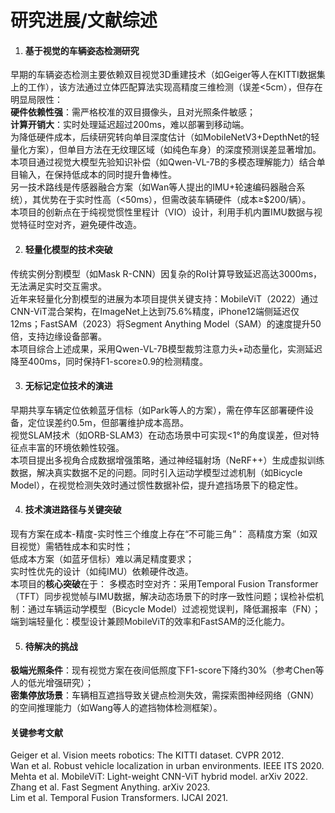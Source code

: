 # 研究进展/文献综述

1. #### 基于视觉的车辆姿态检测研究​​  

早期的车辆姿态检测主要依赖​​双目视觉3D重建技术​​（如Geiger等人在KITTI数据集上的工作），该方法通过立体匹配算法实现高精度三维检测（误差<5cm），但存在明显局限性：  
​**​硬件依赖性强​**​​：需严格校准的双目摄像头，且对光照条件敏感；  
​​**​计算开销大​**​​：实时处理延迟超过200ms，难以部署到移动端。  
为降低硬件成本，后续研究转向​​单目深度估计​​（如MobileNetV3+DepthNet的轻量化方案），但单目方法在无纹理区域（如纯色车身）的深度预测误差显著增加。  
本项目通过​​视觉大模型先验知识补偿​​（如Qwen-VL-7B的多模态理解能力）结合单目输入，在保持低成本的同时提升鲁棒性。  
另一技术路线是​​传感器融合方案​​（如Wan等人提出的IMU+轮速编码器融合系统），其优势在于实时性高（<50ms），但需改装车辆硬件（成本≥$200/辆）。  
本项目的创新点在于​​纯视觉惯性里程计（VIO）设计​​，利用手机内置IMU数据与视觉特征时空对齐，避免硬件改造。

2. #### 轻量化模型的技术突破​​  

传统实例分割模型（如Mask R-CNN）因复杂的RoI计算导致延迟高达3000ms，无法满足实时交互需求。  
近年来​​轻量化分割模型​​的进展为本项目提供关键支持：
​​MobileViT​​（2022）通过CNN-ViT混合架构，在ImageNet上达到75.6%精度，iPhone12端侧延迟仅12ms；
​​FastSAM​​（2023）将Segment Anything Model（SAM）的速度提升50倍，支持边缘设备部署。  
本项目综合上述成果，采用​​Qwen-VL-7B模型裁剪注意力头+动态量化​​，实测延迟降至400ms，同时保持F1-score≥0.9的检测精度。

3. #### 无标记定位技术的演进​​

早期共享车辆定位依赖​​蓝牙信标​​（如Park等人的方案），需在停车区部署硬件设备，定位误差约0.5m，但部署维护成本高昂。  
​​视觉SLAM技术​​（如ORB-SLAM3）在动态场景中可实现<1°的角度误差，但对特征点丰富的环境依赖性较强。  
本项目提出​​多视角合成数据增强​​策略，通过神经辐射场（NeRF++）生成虚拟训练数据，解决真实数据不足的问题。同时引入​​运动学模型过滤机制​​（如Bicycle Model），在视觉检测失效时通过惯性数据补偿，提升遮挡场景下的稳定性。

4. #### 技术演进路径与关键突破​​

现有方案在​​成本-精度-实时性​​三个维度上存在“不可能三角”：
高精度方案（如双目视觉）需牺牲成本和实时性；  
低成本方案（如蓝牙信标）难以满足精度要求；  
实时性优先的设计（如纯IMU）依赖硬件改造。  
本项目的**核心突破**在于：
​​多模态时空对齐​​：采用Temporal Fusion Transformer（TFT）同步视觉帧与IMU数据，解决动态场景下的时序一致性问题；
​​误检补偿机制​​：通过车辆运动学模型（Bicycle Model）过滤视觉误判，降低漏报率（FN）；
​​端到端轻量化​​：模型设计兼顾MobileViT的效率和FastSAM的泛化能力。

5. #### 待解决的挑战​​

​**​极端光照条件**​​：现有视觉方案在夜间低照度下F1-score下降约30%（参考Chen等人的低光增强研究）；  
​**​密集停放场景**​​：车辆相互遮挡导致关键点检测失效，需探索图神经网络（GNN）的空间推理能力（如Wang等人的遮挡物体检测框架）。

#### ​关键参考文献​​  

Geiger et al. Vision meets robotics: The KITTI   dataset. CVPR 2012.  
Wan et al. Robust vehicle localization in urban environments. IEEE ITS 2020.  
Mehta et al. MobileViT: Light-weight CNN-ViT hybrid model. arXiv 2022.  
Zhang et al. Fast Segment Anything. arXiv 2023.  
Lim et al. Temporal Fusion Transformers. IJCAI 2021.  